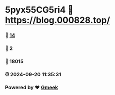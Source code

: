 # 5pyx55CG5ri4 :link: https://blog.000828.top/ 
### :page_facing_up: [14](https://blog.000828.top//tag.html) 
### :speech_balloon: 2 
### :hibiscus: 18015 
### :alarm_clock: 2024-09-20 11:35:31 
### Powered by :heart: [Gmeek](https://github.com/Meekdai/Gmeek)
